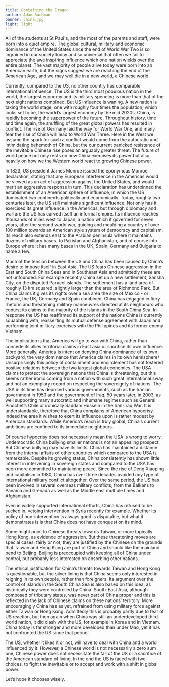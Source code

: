 ```yaml
---
title: Containing the Dragon
author: Adam Rachman
banner: china.jpg
light: light
---
```


All of the students at St Paul's, and the most of the parents and staff, were born into a quiet empire. The global cultural, military and economic dominance of the United States since the end of World War Two is so ingrained in our society today and so universal that often we fail to appreciate the awe inspiring influence which one nation wields over the entire planet. The vast majority of people alive today were born into an American earth, but the signs suggest we are reaching the end of the ‘American Age’, and we may well die in a new world, a Chinese world.

Currently, compared to the US, no other country has comparable international influence. The US is the third most populous nation in the world, the largest economy and its military spending is more than that of the next eight nations combined. But US influence is waning. A new nation is taking the world stage, one with roughly four times the population, which looks set to be, the world’s largest economy by the mid 2020s. China, is rapidly becoming the superpower of the future. Throughout history, time and time again, the shuffling of the great global powers has resulted in conflict. The rise of Germany laid the way for World War One, and many fear the rise of China will lead to World War Three. Here in the West we assume the spark for such a conflict would come from the autocratic and intimidating behemoth of China, but the our current panicked resistance of the inevitable Chinese rise poses an arguably greater threat. The future of world peace not only rests on how China exercises its power but also heavily on how we the Western world react to  growing Chinese power.

In 1823, US president James Monroe issued the eponymous Monroe declaration, stating that any European interference in the Americas would be viewed as an act of aggression against the United States, and would merit an aggressive response in turn. This declaration has underpinned the establishment of an American sphere of influence, in which the US dominated two continents  politically and economically. Today, roughly two centuries later, the US still maintains significant influence. Not only has it exercised its great influence in the Americas, but through diplomacy and warfare the US has carved itself an informal empire. Its influence reaches thousands of miles west to Japan, a nation which it governed for seven years, after the second world war, guiding and moulding a country of over 100 million towards an American style system of democracy and capitalism. Its reach also extends east to the Arabian peninsula where it maintains dozens of military bases, to Pakistan and Afghanistan, and of course into Europe where it has many bases in the UK, Spain, Germany and Bulgaria to name a few.  

Much of the tension between the US and China has been caused by China’s desire to impose itself in East Asia. The US fears Chinese aggression in the East and South China Seas and in Southeast Asia and admittedly these are not unfounded. For example recently China set up a new settlement, Sansha City, on the disputed Paracel islands. The settlement has a land area of roughly 13 km squared, slightly larger than the area of Richmond Park. But China claims it gives its rights over a sea area the size of  Mexico - or France, the UK, Germany and Spain combined. China has engaged in fiery rhetoric and threatening military manoeuvres directed at its neighbours who contest its claims to the majority of the islands in the South China Sea. In response the US has reaffirmed its support of the nations China is currently squabbling with, reasserting its mutual defense agreement with Japan and performing joint military exercises with the Philippines and its former enemy Vietnam.

The implication is that America will go to war with China, rather than concede its allies territorial claims in East asia or sacrifice its own influence. More generally, America is intent on denying China dominance of its own backyard, the very dominance that America claims in its own hemisphere/ Unsurprisingly this policy of containment and encirclement has not fostered positive relations between the two largest global economies. The USA claims to protect the sovereign nations that China is threatening, but this seems rather ironic coming from a nation with such great international sway and not an exemplary record on respecting the sovereignty of nations. The USA in its time has deposed various governments, such as the Iranian government in 1953 and the government of Iraq, 50 years later, in 2003, as well supporting many autocratic and inhumane regimes such as General Pinochet’s Chile or ironically Saddam Hussein in the Iran-Iraq War. It is understandable, therefore that China complains of American hypocrisy. Indeed the area it wishes to exert its influence upon is rather modest by American standards. While America’s reach is truly global, China‘s current ambitions are confined to its immediate neighbours..

Of course hypocrisy does not necessarily mean the USA is wrong to worry. Undemocratic China bullying smaller nations is not an appealing prospect. But Chinese bullying may have its limits. China has maintained a distance from the internal affairs of other countries which compared to the USA is remarkable. Despite its growing status, China consistently has shown little interest in intervening in sovereign states and compared to the USA has been more committed to maintaining peace. Since the rise of Deng Xiaoping and capitalism in 1980, China has over three decades avoided any type of international military conflict altogether. Over the same period, the US has been involved in several overseas military conflicts, from the Balkans to Panama and Grenada as well as the Middle east multiple times and Afghanistan.

Even in widely supported international efforts, China has refused to be sucked in, vetoing intervention in Syria recently for example. Whether its policy of non-intervention is always good is disputable, but what it demonstrates is is that China does not have conquest on its mind.

Some might point to Chinese threats towards Taiwan, or more topically Hong Kong, as evidence of aggression. But these threatening moves are special cases; fairly or not, they are justified by the Chinese on the grounds that Taiwan and Hong Kong are part of China and should like the mainland bend to Beijing. Beijing is preoccupied with keeping all of China under control, but probably less interested on absorbing other nations.

The ethical justification for China’s threats towards Taiwan and Hong Kong is questionable, but the silver lining is that China seems only interested in reigning in its own people, rather than foreigners. Its argument over the control of islands in the South China Sea is also based on this idea, as historically they were controlled by China. South-East Asia, although composed of tributary states, was never part of China proper and this is reflected in the lack of Chinese claims on these nations’ territory. More encouragingly China has as yet, refrained from using military force against either Taiwan or Hong Kong. Admittedly this is probably partly due to fear of US reaction, but then again when China was still an underdeveloped third world nation, it did clash with the US, for example in Korea and in Vietnam. China today is far stronger and more developed than under Mao, yet it has not confronted the US since that period.

The US, whether it likes it or not, will have to deal with China and a world influenced by it. However, a Chinese world is not necessarily a zero sum one, Chinese power does not necessitate the fall of the US or a sacrifice of the American standard of living. In the end the US is faced with two choices, to fight the inevitable or to accept and work with a shift in global power.

Let’s hope it chooses wisely.

